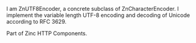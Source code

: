 I am ZnUTF8Encoder, a concrete subclass of ZnCharacterEncoder.I implement the variable length UTF-8 encoding and decoding of Unicode according to RFC 3629.Part of Zinc HTTP Components.